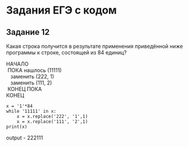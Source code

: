 # Задания ЕГЭ с кодом


## Задание 12


Какая строка получится в результате применения приведённой ниже программы к строке, состоящей из 84 единиц?

НАЧАЛО<br/>
 &nbsp;ПОКА нашлось (11111)<br/>
 &nbsp; &nbsp;заменить (222, 1)<br/>
 &nbsp; &nbsp;заменить (111, 2)<br/>
 &nbsp;КОНЕЦ ПОКА<br/>
КОНЕЦ<br/>

```
x = '1'*84
while '11111' in x:
    x = x.replace('222', '1',1)
    x = x.replace('111', '2',1)
print(x)
```

output - 222111

